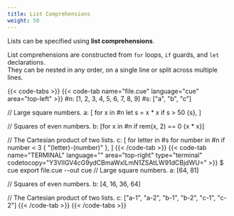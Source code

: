 ```yaml
---
title: List Comprehensions
weight: 50
---
```


Lists can be specified using **list comprehensions**.

List comprehensions are constructed from
`for` loops, `if` guards, and `let` declarations.\
They can be nested in any order,
on a single line or split across multiple lines.

{{< code-tabs >}}
{{< code-tab name="file.cue" language="cue" area="top-left" >}}
#n: [1, 2, 3, 4, 5, 6, 7, 8, 9]
#s: ["a", "b", "c"]

// Large square numbers.
a: [
	for x in #n
	let s = x * x
	if s > 50 {s},
]

// Squares of even numbers.
b: [for x in #n if rem(x, 2) == 0 {x * x}]

// The Cartesian product of two lists.
c: [
	for letter in #s
	for number in #n
	if number < 3 {
		"\(letter)-\(number)"
	},
]
{{< /code-tab >}}
{{< code-tab name="TERMINAL" language="" area="top-right" type="terminal" codetocopy="Y3VlIGV4cG9ydCBmaWxlLmN1ZSAtLW91dCBjdWU=" >}}
$ cue export file.cue --out cue
// Large square numbers.
a: [64, 81]

// Squares of even numbers.
b: [4, 16, 36, 64]

// The Cartesian product of two lists.
c: ["a-1", "a-2", "b-1", "b-2", "c-1", "c-2"]
{{< /code-tab >}}
{{< /code-tabs >}}
